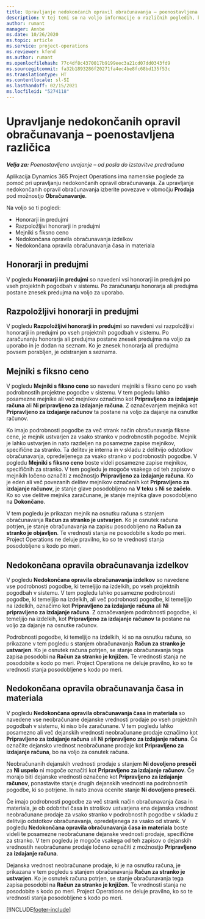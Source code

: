 ```yaml
---
title: Upravljanje nedokončanih opravil obračunavanja – poenostavljena različica
description: V tej temi so na voljo informacije o različnih pogledih, ki so na voljo za uporabo ob upravljanju nedokončanih opravil obračunavanja.
author: rumant
manager: Annbe
ms.date: 10/26/2020
ms.topic: article
ms.service: project-operations
ms.reviewer: kfend
ms.author: rumant
ms.openlocfilehash: 77c4df8c4370017b9199eec3a21cd07dd0343fd9
ms.sourcegitcommit: fa32b1893286f20271fa4ec4be8fc68bd135f53c
ms.translationtype: HT
ms.contentlocale: sl-SI
ms.lasthandoff: 02/15/2021
ms.locfileid: "5274118"
---
```

# <a name="manage-the-billing-backlog---lite"></a>Upravljanje nedokončanih opravil obračunavanja – poenostavljena različica

_**Velja za:** Poenostavljeno uvajanje – od posla do izstavitve predračuna_

Aplikacija Dynamics 365 Project Operations ima namenske poglede za pomoč pri upravljanju nedokončanih opravil obračunavanja. Za upravljanje nedokončanih opravil obračunavanja izberite povezave v območju **Prodaja** pod možnostjo **Obračunavanje**. 

Na voljo so ti pogledi:

- Honorarji in predujmi
- Razpoložljivi honorarji in predujmi
- Mejniki s fiksno ceno
- Nedokončana opravila obračunavanja izdelkov
- Nedokončana opravila obračunavanja časa in materiala

## <a name="retainers-and-advances"></a>Honorarji in predujmi

V pogledu **Honorarji in predujmi** so navedeni vsi honorarji in predujmi po vseh projektnih pogodbah v sistemu. Po zaračunanju honorarja ali predujma postane znesek predujma na voljo za uporabo.

## <a name="available-retainers-and-advances"></a>Razpoložljivi honorarji in predujmi

V pogledu **Razpoložljivi honorarji in predujmi** so navedeni vsi razpoložljivi honorarji in predujmi po vseh projektnih pogodbah v sistemu. Po zaračunanju honorarja ali predujma postane znesek predujma na voljo za uporabo in je dodan na seznam. Ko je znesek honorarja ali predujma povsem porabljen, je odstranjen s seznama.

## <a name="fixed-price-milestones"></a>Mejniki s fiksno ceno

V pogledu **Mejniki s fiksno ceno** so navedeni mejniki s fiksno ceno po vseh podrobnostih projektne pogodbe v sistemu. V tem pogledu lahko posamezne mejnike ali več mejnikov označimo kot **Pripravljeno za izdajanje računa** ali **Ni pripravljeno za izdajanje računa**. Z označevanjem mejnika kot **Pripravljeno za izdajanje računov** ta postane na voljo za dajanje na osnutke računov.

Ko imajo podrobnosti pogodbe za več strank način obračunavanja fiksne cene, je mejnik ustvarjen za vsako stranko v podrobnostih pogodbe. Mejnik je lahko ustvarjen in nato razdeljen na posamezne zapise mejnikov, specifične za stranko. Ta delitev je interna in v skladu z delitvijo odstotkov obračunavanja, opredeljenega za vsako stranko v podrobnostih pogodbe. V pogledu **Mejniki s fiksno ceno** boste videli posamezne zapise mejnikov, specifičnih za stranko. V tem pogledu je mogoče vsakega od teh zapisov o mejnikih ločeno označiti z možnostjo **Pripravljeno za izdajanje računa**. Ko je eden ali več povezanih delitev mejnikov označenih kot **Pripravljeno za izdajanje računov**, je stanje glave posodobljeno na **V teku** s **Ni se začelo**. Ko so vse delitve mejnika zaračunane, je stanje mejnika glave posodobljeno na **Dokončano**.

V tem pogledu je prikazan mejnik na osnutku računa s stanjem obračunavanja **Račun za stranko je ustvarjen**. Ko je osnutek računa potrjen, je stanje obračunavanja na zapisu posodobljeno na **Račun za stranko je objavljen**. Te vrednosti stanja ne posodobite s kodo po meri. Project Operations ne deluje pravilno, ko so te vrednosti stanja posodobljene s kodo po meri.

## <a name="product-billing-backlog"></a>Nedokončana opravila obračunavanja izdelkov

V pogledu **Nedokončana opravila obračunavanja izdelkov** so navedene vse podrobnosti pogodbe, ki temeljijo na izdelkih, po vseh projektnih pogodbah v sistemu. V tem pogledu lahko posamezne podrobnosti pogodbe, ki temeljijo na izdelkih, ali več podrobnosti pogodbe, ki temeljijo na izdelkih, označimo kot **Pripravljeno za izdajanje računa** ali **Ni pripravljeno za izdajanje računa**. Z označevanjem podrobnosti pogodbe, ki temeljijo na izdelkih, kot **Pripravljeno za izdajanje računov** ta postane na voljo za dajanje na osnutke računov.

Podrobnosti pogodbe, ki temeljijo na izdelkih, ki so na osnutku računa, so prikazane v tem pogledu s stanjem obračunavanja **Račun za stranko je ustvarjen**. Ko je osnutek računa potrjen, se stanje obračunavanja tega zapisa posodobi na **Račun za stranko je knjižen**. Te vrednosti stanja ne posodobite s kodo po meri. Project Operations ne deluje pravilno, ko so te vrednosti stanja posodobljene s kodo po meri.

## <a name="time-and-material-billing-backlog"></a>Nedokončana opravila obračunavanja časa in materiala

V pogledu **Nedokončana opravila obračunavanja časa in materiala** so navedene vse neobračunane dejanske vrednosti prodaje po vseh projektnih pogodbah v sistemu, ki niso bile zaračunane. V tem pogledu lahko posamezno ali več dejanskih vrednosti neobračunane prodaje označimo kot **Pripravljeno za izdajanje računa** ali **Ni pripravljeno za izdajanje računa**. Če označite dejansko vrednost neobračunane prodaje kot **Pripravljeno za izdajanje računa**, bo na voljo za osnutek računa.

Neobračunanih dejanskih vrednosti prodaje s stanjem **Ni dovoljeno preseči** za **Ni uspelo** ni mogoče označiti kot **Pripravljeno za izdajanje računov**. Če morajo biti dejanske vrednosti označene kot **Pripravljeno za izdajanje računov**, ponastavite stanje drugih dejanskih vrednosti na podrobnostih pogodbe, ki so potrjene. In nato znova ocenite stanje **Ni dovoljeno preseči**.

Če imajo podrobnosti pogodbe za več strank način obračunavanja časa in materiala, je ob odobritvi časa in stroškov ustvarjena ena dejanska vrednost neobračunane prodaje za vsako stranko v podrobnostih pogodbe v skladu z delitvijo odstotkov obračunavanja, opredeljenega za vsako od strank. V pogledu **Nedokončana opravila obračunavanja časa in materiala** boste videli te posamezne neobračunane dejanske vrednosti prodaje, specifične za stranko. V tem pogledu je mogoče vsakega od teh zapisov o dejanskih vrednostih neobračunane prodaje ločeno označiti z možnostjo **Pripravljeno za izdajanje računa**.

Dejanska vrednost neobračunane prodaje, ki je na osnutku računa, je prikazana v tem pogledu s stanjem obračunavanja **Račun za stranko je ustvarjen**. Ko je osnutek računa potrjen, se stanje obračunavanja tega zapisa posodobi na **Račun za stranko je knjižen**. Te vrednosti stanja ne posodobite s kodo po meri. Project Operations ne deluje pravilno, ko so te vrednosti stanja posodobljene s kodo po meri.


[!INCLUDE[footer-include](../../includes/footer-banner.md)]